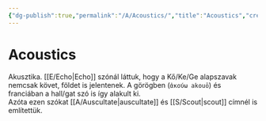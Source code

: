 ```yaml
---
{"dg-publish":true,"permalink":"/A/Acoustics/","title":"Acoustics","created":"2023-11-06T05:38","updated":"2024-10-22T21:29"}
---
```



# Acoustics

Akusztika. [[E/Echo\|Echo]] szónál láttuk, hogy a Kő/Ke/Ge alapszavak nemcsak követ, földet is jelentenek. A görögben (`ἀκούω akouō`) és franciában a hall/gat szó is így alakult ki.  
Azóta ezen szókat [[A/Auscultate\|auscultate]] és [[S/Scout\|scout]] címnél is említettük.  